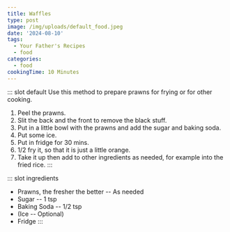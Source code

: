 ```yaml
---
title: Waffles
type: post
image: /img/uploads/default_food.jpeg
date: '2024-08-10'
tags:
  - Your Father's Recipes
  - food
categories:
  - food
cookingTime: 10 Minutes
---
```

::: slot default
Use this method to prepare prawns for frying or for other cooking.
<!-- more -->
1. Peel the prawns.
2. Slit the back and the front to remove the black stuff.
3. Put in a little bowl with the prawns and add the sugar and baking soda.
4. Put some ice.
5. Put in fridge for 30 mins.
6. 1/2 fry it, so that it is just a little orange.
7. Take it up then add to other ingredients as needed, for example into the fried rice.
:::

::: slot ingredients
- Prawns, the fresher the better -- As needed
- Sugar -- 1 tsp
- Baking Soda -- 1/2 tsp
- (Ice -- Optional)
- Fridge
:::
